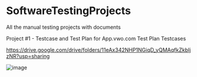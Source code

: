 # SoftwareTestingProjects
All the manual testing projects with documents

Project #1 - Testcase and Test Plan for App.vwo.com
Test Plan
Testcases

https://drive.google.com/drive/folders/11eAx342NHP1NGiqD_yQMAqfkZkbIjzNR?usp=sharing

![image](https://github.com/pvshinde977/SoftwareTestingProjects/assets/101962703/a40ab555-708e-470d-879b-d7aac94cedde)
